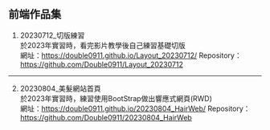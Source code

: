 ## 前端作品集

1. 20230712_切版練習  
   於2023年實習時，看完影片教學後自己練習基礎切版  
   網址：https://double0911.github.io/Layout_20230712/
   Repository：https://github.com/Double0911/Layout_20230712

***
2. 20230804_美髮網站首頁  
   於2023年實習時，練習使用BootStrap做出響應式網頁(RWD)  
   網址：https://double0911.github.io/20230804_HairWeb/
   Repository：https://github.com/Double0911/20230804_HairWeb
     
